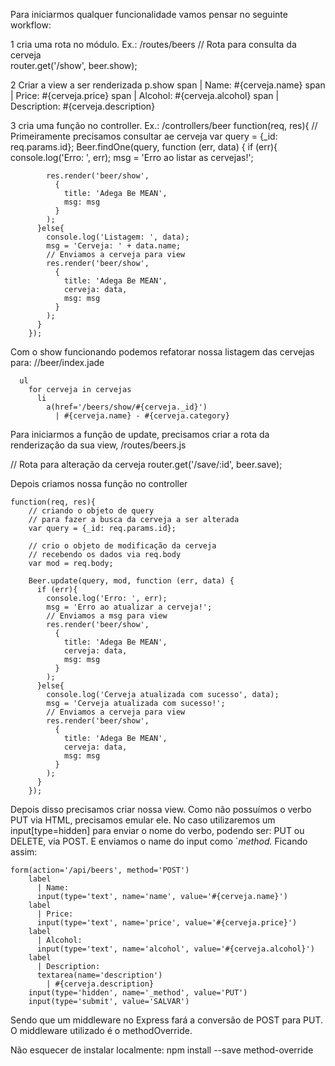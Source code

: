 Para iniciarmos qualquer funcionalidade vamos pensar 
no seguinte workflow:

1 cria uma rota no módulo. Ex.: /routes/beers
    // Rota para consulta da cerveja   
    router.get('/show', beer.show);

2 Criar a view a ser renderizada
    p.show
        span
          | Name: #{cerveja.name}
        span
          | Price: #{cerveja.price}
        span
          | Alcohol: #{cerveja.alcohol}
        span
          | Description: #{cerveja.description}

3 cria uma função no controller. Ex.: /controllers/beer
        function(req, res){
        // Primeiramente precisamos consultar ae cerveja
        var query = {_id: req.params.id};
        Beer.findOne(query, function (err, data) {
          if (err){
            console.log('Erro: ', err);
            msg = 'Erro ao listar as cervejas!';

            res.render('beer/show', 
              {
                title: 'Adega Be MEAN',
                msg: msg
              }
            );
          }else{
            console.log('Listagem: ', data);  
            msg = 'Cerveja: ' + data.name; 
            // Enviamos a cerveja para view
            res.render('beer/show', 
              {
                title: 'Adega Be MEAN', 
                cerveja: data,
                msg: msg
              }
            );
          }
        });


Com o show funcionando podemos refatorar nossa listagem das cervejas para:
//beer/index.jade

      ul
        for cerveja in cervejas
          li
            a(href='/beers/show/#{cerveja._id}')
              | #{cerveja.name} - #{cerveja.category}

Para iniciarmos a função de update, precisamos criar a rota da renderização
da sua view, /routes/beers.js

// Rota para alteração da cerveja
router.get('/save/:id', beer.save);

Depois criamos nossa função no controller

    function(req, res){
        // criando o objeto de query
        // para fazer a busca da cerveja a ser alterada
        var query = {_id: req.params.id};

        // crio o objeto de modificação da cerveja
        // recebendo os dados via req.body
        var mod = req.body;

        Beer.update(query, mod, function (err, data) {
          if (err){
            console.log('Erro: ', err);
            msg = 'Erro ao atualizar a cerveja!';
            // Enviamos a msg para view
            res.render('beer/show', 
              {
                title: 'Adega Be MEAN', 
                cerveja: data,
                msg: msg
              }
            );
          }else{
            console.log('Cerveja atualizada com sucesso', data);
            msg = 'Cerveja atualizada com sucesso!';    
            // Enviamos a cerveja para view
            res.render('beer/show', 
              {
                title: 'Adega Be MEAN', 
                cerveja: data,
                msg: msg
              }
            );
          } 
        });

Depois disso precisamos criar nossa view. Como não possuímos o verbo PUT via
HTML, precisamos emular ele. No caso utilizaremos um input[type=hidden] 
para enviar o nome do verbo, podendo ser: PUT ou DELETE, via POST. E 
enviamos o name do input como `_method._ 
Ficando assim:

    form(action='/api/beers', method='POST')
        label
          | Name:
          input(type='text', name='name', value='#{cerveja.name}')
        label
          | Price:
          input(type='text', name='price', value='#{cerveja.price}')
        label
          | Alcohol:
          input(type='text', name='alcohol', value='#{cerveja.alcohol}')
        label
          | Description:
          textarea(name='description')
            | #{cerveja.description}
        input(type='hidden', name='_method', value='PUT')
        input(type='submit', value='SALVAR')

Sendo que um middleware no Express fará a conversão de POST para PUT.
O middleware utilizado é o methodOverride.

Não esquecer de instalar localmente:
        npm install --save method-override

























